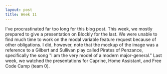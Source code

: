 ```yaml
---
layout: post
title: Week 11
---
```


I've procrastinated far too long for this blog post.
This week, we mostly prepared to give a presentation on Blockly for the last. We were unable to find much time to work on the modal variable feature request because of other obligations. I did, however, note that the mockup of the image was a reference to a Gilbert and Sullivan play called Pirates of Penzance, specifically the song "I am the very model of a modern major-general." Last week, we watched the presentations for Caprine, Home Assistant, and Free Code Camp (team 0).
